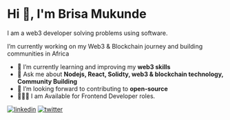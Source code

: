 <h1>Hi 👋, I'm Brisa Mukunde</h1>
<p>I am a web3 developer solving problems using software.</p>
<p> I’m currently working on my Web3 & Blockchain journey and building communities in Africa</p>


- 🌱  I’m currently learning and improving my **web3 skills**
- 💬  Ask me about **Nodejs, React, Solidty, web3 & blockchain technology, Community Building**
- 🤝  I’m looking forward to contributing to **open-source**
- 🧑🏾‍💻  I am Available for Frontend Developer roles.

[![linkedin](https://img.shields.io/badge/linkedin-0A66C2?style=for-the-badge&logo=linkedin&logoColor=white)](https://www.linkedin.com/in/mukundebrisa/)
[![twitter](https://img.shields.io/badge/twitter-1DA1F2?style=for-the-badge&logo=twitter&logoColor=white)](https://twitter.com/CodesUganda)
